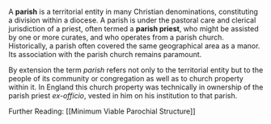 A **parish** is a territorial entity in many Christian denominations, constituting a division within a diocese. A parish is under the pastoral care and clerical jurisdiction of a priest, often termed a **parish priest**, who might be assisted by one or more curates, and who operates from a parish church. Historically, a parish often covered the same geographical area as a manor. Its association with the parish church remains paramount.

By extension the term _parish_ refers not only to the territorial entity but to the people of its community or congregation as well as to church property within it. In England this church property was technically in ownership of the parish priest _ex-officio_, vested in him on his institution to that parish.

Further Reading:
[[Minimum Viable Parochial Structure]]